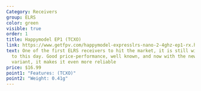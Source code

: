```yaml
---
Category: Receivers
group: ELRS
color: green
visible: true
order: 1
title: Happymodel EP1 (TCXO)
link: https://www.getfpv.com/happymodel-expresslrs-nano-2-4ghz-ep1-rx.html
text: One of the first ELRS receivers to hit the market, it is still widely used
  to this day. Good price-performance, well known, and now with the new TCXO
  variant, it makes it even more reliable
price: $16.99
point1: "Features: (TCXO)"
point2: "Weight: 0.41g"
---
```

